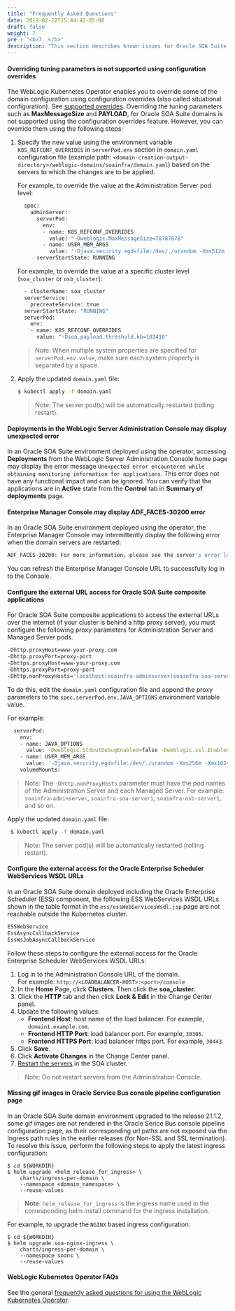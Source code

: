 ```yaml
---
title: "Frequently Asked Questions"
date: 2019-02-22T15:44:42-05:00
draft: false
weight: 7
pre : "<b>7. </b>"
description: "This section describes known issues for Oracle SOA Suite domains deployment on Kubernetes. Also, provides answers to frequently asked questions."
---
```



#### Overriding tuning parameters is not supported using configuration overrides

The WebLogic Kubernetes Operator enables you to override some of the domain configuration using configuration overrides (also called situational configuration).
See [supported overrides](https://oracle.github.io/weblogic-kubernetes-operator/userguide/managing-domains/configoverrides/#typical-overrides). Overriding the tuning parameters such as **MaxMessageSize** and **PAYLOAD**,  for Oracle SOA Suite domains is not supported using the configuration overrides feature. However, you can override them using the following steps:

1. Specify the new value using the environment variable `K8S_REFCONF_OVERRIDES` in `serverPod.env` section in `domain.yaml` configuration file (example path: `<domain-creation-output-directory>/weblogic-domains/soainfra/domain.yaml`) based on the servers to which the changes are to be applied.

    For example, to override the value at the Administration Server pod level:
    ```bash
      spec:
        adminServer:
          serverPod:
            env:
            - name: K8S_REFCONF_OVERRIDES
              value: "-Dweblogic.MaxMessageSize=78787878"
            - name: USER_MEM_ARGS
              value: '-Djava.security.egd=file:/dev/./urandom -Xms512m -Xmx1024m '
          serverStartState: RUNNING
    ```

    For example, to override the value at a specific cluster level (`soa_cluster` or `osb_cluster`):
    ```bash
      - clusterName: soa_cluster
      serverService:
        precreateService: true
      serverStartState: "RUNNING"
      serverPod:
        env:
        - name: K8S_REFCONF_OVERRIDES
          value: "-Dsoa.payload.threshold.kb=102410"
    ```
    > Note: When multiple system properties are specified for `serverPod.env.value`, make sure each system property is separated by a space.

1. Apply the updated `domain.yaml` file:

    ``` bash
    $ kubectl apply -f domain.yaml
    ```
   > Note: The server pod(s) will be automatically restarted (rolling restart).

#### Deployments in the WebLogic Server Administration Console may display unexpected error

In an Oracle SOA Suite environment deployed using the operator, accessing **Deployments** from the WebLogic Server Administration Console home page may display the error message `Unexpected error encountered while obtaining monitoring information for applications`. This error does not have any functional impact and can be ignored. You can verify that the applications are in **Active** state from the **Control** tab in **Summary of deployments** page.


#### Enterprise Manager Console may display ADF_FACES-30200 error

In an Oracle SOA Suite environment deployed using the operator, the Enterprise Manager Console may intermittently display the following error when the domain servers are restarted:

``` bash
ADF_FACES-30200: For more information, please see the server's error log for an entry beginning with: The UIViewRoot is null. Fatal exception during PhaseId: RESTORE_VIEW 1.
```

You can refresh the Enterprise Manager Console URL to successfully log in to the Console.


#### Configure the external URL access for Oracle SOA Suite composite applications

For Oracle SOA Suite composite applications to access the external URLs over the internet (if your cluster is behind a http proxy server), you must configure the following proxy parameters for Administration Server and Managed Server pods.

``` bash
-Dhttp.proxyHost=www-your-proxy.com  
-Dhttp.proxyPort=proxy-port  
-Dhttps.proxyHost=www-your-proxy.com  
-Dhttps.proxyPort=proxy-port  
-Dhttp.nonProxyHosts="localhost|soainfra-adminserver|soainfra-soa-server1|soainfra-osb-server1|...soainfra-soa-serverN|*.svc.cluster.local|*.your.domain.com|/var/run/docker.sock"  
```
To do this, edit the `domain.yaml` configuration file and append the proxy parameters to the `spec.serverPod.env.JAVA_OPTIONS` environment variable value.

For example:
```bash
  serverPod:
    env:
    - name: JAVA_OPTIONS
      value: -Dweblogic.StdoutDebugEnabled=false -Dweblogic.ssl.Enabled=true -Dweblogic.security.SSL.ignoreHostnameVerification=true -Dhttp.proxyHost=www-your-proxy.com -Dhttp.proxyPort=proxy-port -Dhttps.proxyHost=www-your-proxy.com -Dhttps.proxyPort=proxy-port -Dhttp.nonProxyHosts="localhost|soainfra-adminserver|soainfra-soa-server1|soainfra-osb-server1|...soainfra-soa-serverN|*.svc.cluster.local|*.your.domain.com|/var/run/docker.sock"
    - name: USER_MEM_ARGS
      value: '-Djava.security.egd=file:/dev/./urandom -Xms256m -Xmx1024m '
    volumeMounts:
```

> Note: The `-Dhttp.nonProxyHosts` parameter must have the pod names of the Administration Server and each Managed Server. For example: `soainfra-adminserver`, `soainfra-soa-server1`, `soainfra-osb-server1`, and so on.

Apply the updated `domain.yaml` file:

``` bash
 $ kubectl apply -f domain.yaml
```
> Note: The server pod(s) will be automatically restarted (rolling restart).


#### Configure the external access for the Oracle Enterprise Scheduler WebServices WSDL URLs

In an Oracle SOA Suite domain deployed including the Oracle Enterprise Scheduler (ESS) component, the following ESS WebServices WSDL URLs shown in the table format in the `ess/essWebServicesWsdl.jsp` page are not reachable outside the Kubernetes cluster.

```bash
ESSWebService
EssAsyncCallbackService
EssWsJobAsyncCallbackService
```

Follow these steps to configure the external access for the Oracle Enterprise Scheduler WebServices WSDL URLs:

1. Log in to the Administration Console URL of the domain.  
   For example: `http://<LOADBALANCER-HOST>:<port>/console`
1. In the **Home** Page, click **Clusters**. Then click the **soa_cluster**.
1. Click the **HTTP** tab and then click **Lock & Edit** in the Change Center panel.
1. Update the following values:
   * **Frontend Host**: host name of the load balancer. For example, `domain1.example.com`.
   * **Frontend HTTP Port**: load balancer port. For example, `30305`.  
   * **Frontend HTTPS Port**: load balancer https port. For example, `30443`.
1. Click **Save**.
1. Click **Activate Changes** in the Change Center panel.
1. [Restart the servers](https://oracle.github.io/weblogic-kubernetes-operator/userguide/managing-domains/domain-lifecycle/startup/#restart-all-the-servers-in-the-cluster) in the SOA cluster.

> Note: Do not restart servers from the Administration Console.

#### Missing gif images in Oracle Service Bus console pipeline configuration page

In an Oracle SOA Suite domain environment upgraded to the release 21.1.2, some gif images are not rendered in the Oracle Serice Bus console pipeline configuration page, as their corresponding url paths are not exposed via the Ingress path rules in the earlier releases (for Non-SSL and SSL termination). To resolve this issue, perform the following steps to apply the latest ingress configuration:

```
$ cd ${WORKDIR}
$ helm upgrade <helm_release_for_ingress> \
    charts/ingress-per-domain \
    --namespace <domain_namespace> \
    --reuse-values
```
>**Note**: `helm_release_for_ingress` is the ingress name used in the corresponding helm install command for the ingress installation.

For example, to upgrade the `NGINX` based ingress configuration:
```
$ cd ${WORKDIR}
$ helm upgrade soa-nginx-ingress \
    charts/ingress-per-domain \
    --namespace soans \
    --reuse-values
```

#### WebLogic Kubernetes Operator FAQs

See the general [frequently asked questions for using the WebLogic Kubernetes Operator](https://oracle.github.io/weblogic-kubernetes-operator/faq/).

